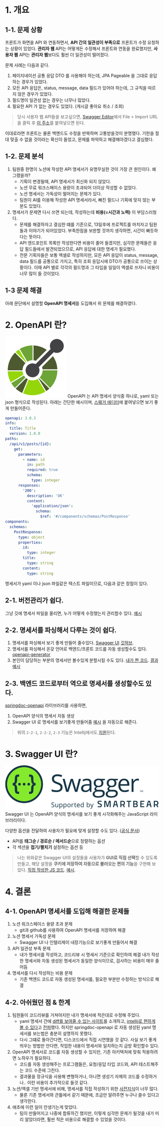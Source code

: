 # 1. 개요
## 1-1. 문제 상황
프론트가 화면을 API 와 연동하면서, **API 간의 일관성이 부족으로** 프론트가 수정 요청하는 상황이 있었다.
**관리자 웹** API는 어떻게든 수정해서 프론트와 연동을 완료했지만, **사용자 웹** API는 **관리자 웹**보다도 훨씬 더 일관성이 떨어졌다.

문제 사례는 다음과 같다.
1. 페이지네이션 공통 응답 DTO 를 사용해야 하는데, JPA Pageable 을 그대로 응답하는 경우가 있었다.
2. 모든 API 응답은, status, message, data 필드가 있어야 하는데, 그 규칙을 따르지 않은 경우가 있었다.
3. 필드명이 일관성 없는 경우는 너무나 많았다.
4. 필요한 API 가 없는 경우도 있었다. (게시글 좋아요 취소 / 조회)
  
> 당시 사용자 웹 API들을 보고싶으면,
> [Swagger Editor](https://editor.swagger.io/)에서 File > Import URL을 클릭 후 [이 주소](https://raw.githubusercontent.com/CEC-project/CEC-Back/refs/heads/main/docs/user-api-docs-before.yaml)를 붙여넣으면 된다.

이대로라면 프론트는 물론 백엔드도 수정을 반복하며 고통받을것이 분명했다.
기한을 절대 맞출 수 없을 것이라는 확신이 들었고, 문제를 파악하고 해결해야겠다고 결심했다.
## 1-2. 문제 분석
1. 팀원중 한명이 노션에 작성한 API 명세서가 유명무실한 것이 가장 큰 원인이다. 왜 그랬을까?
	- 기획이 변경될때, API 명세서가 최신화 되지 않았다.
	- 노션 무료 워크스페이스 용량이 초과되어 더이상 작성할 수 없었다.
	- 노션 명세서는 가독성이 떨어지는 문제가 있다.
	- 팀원이 AI를 이용해 작성한 API 명세서라서, 빠진 필드나 기획에 맞지 않는 부분도 있었다.
2. 명세서가 문제면 다시 쓰면 되는데, 작성하는데 **비용(=시간과 노력)** 이 부담스러웠다.
	- 문제를 해결하자고 결심한 떄를 기준으로, 13일후에 프로젝트를 마치자고 팀원들과 이야기가 되어있었다. 부족한점을 보완할 것까지 생각하면, 시간이 빠듯하다는 뜻이다.
	- API 엔드포인트 목록만 작성한다면 비용이 줄어 들겠지만, 심각한 문제들은 응답 필드들에서 발견되었으므로, API 응답에 대한 명세가 필요했다.
	- 전문 기획자들은 보통 엑셀로 작성하지만, 모든 API 응답이 status, message, data 필드를 공통으로 가지고, 특히 조회 응답시에 DTO가 공통으로 쓰이는 상황이다. 이때 API 별로 각각의 필드명과 그 타입을 일일이 엑셀로 쓰자니 비용이 너무 많이 들 것이었다.
## 1-3 문제 해결
아래 문단에서 설명할 **OpenAPI 명세서**를 도입해서 위 문제를 해결하였다.

# 2. OpenAPI 란?
![](OpenAPI.png)
OpenAPI 는 API 명세서 양식중 하나로, yaml 또는 json 형식으로 작성된다.
아래는 간단한 예시이며, [스웨거 에디터](https://editor.swagger.io/)에 붙여넣으면 보기 좋게 만들어준다.
```yaml
openapi: 3.0.3
info:
  title: Title
  version: 1.0.0
paths:
  /api/v1/posts/{id}:
    get:
      parameters:
        - name: id
          in: path
          required: true
          schema:
            type: integer
      responses:
        '200':
          description: 'OK'
          content:
            'application/json':
              schema:
                $ref: '#/components/schemas/PostResponse'
components:
  schemas:
    PostResponse:
      type: object
      properties:
        id:
          type: integer
        title:
          type: string
        content:
          type: string
```
명세서가 yaml 이나 json 파일같은 텍스트 파일이므로, 다음과 같은 장점이 있다.
## 2-1. 버전관리가 쉽다.
그냥 깃에 명세서 파일을 올리면, 누가 어떻게 수정했는지 관리할수 있다. [예시](https://github.com/CEC-project/CEC-Back/blob/main/docs/user-api-docs-after.yaml)
## 2-2. 명세서를 파싱해서 다루는 것이 쉽다.
1. 명세서를 파싱해서 보기 좋게 만들어 줄수있다. [Swagger UI](https://swagger.io/tools/swagger-ui/) [깃허브](https://github.com/swagger-api/swagger-ui).
2. 명세서를 파싱해서 온갖 언어로 백엔드/프론트 코드를 자동 생성할수도 있다. [openapi-generator](https://github.com/OpenAPITools/openapi-generator)
3. 본인이 담당하는 부분의 명세서만 볼수있게 분할시킬 수도 있다. [내가 짠 코드](https://github.com/qkr10/openapi-splitter). [결과 예시](https://github.com/CEC-project/CEC-Back/tree/main/docs/after)
## 2-3. 백엔드 코드로부터 역으로 명세서를 생성할수도 있다.
[springdoc-openapi](https://github.com/springdoc/springdoc-openapi) 라이브러리를 사용하면,
1. OpenAPI 양식의 명세서 자동 생성
2. Swagger UI 로 명세서를 보기좋게 만들어줌 [예시](https://dev.api.bmvcec.store/swagger-ui/index.html)
을 자동으로 해준다.

> 위의 `2-2-1`, `2-2-2`, `2-3` 기능은 Intellij에서도 [지원](https://www.jetbrains.com/help/idea/openapi.html)된다.

# 3. Swagger UI 란?
![](swagger_logo.svg)
Swagger UI 는 OpenAPI 양식의 명세서를 보기 좋게 시각화해주는 JavaScript 라이브러리이다.

다양한 옵션을 전달하여 사용자가 필요에 맞게 설정할 수도 있다. ([공식 문서](https://swagger.io/docs/open-source-tools/swagger-ui/usage/installation/))
- API를 **태그순 / 경로순 / 메서드순**으로 정렬하는 옵션
- 각 섹션을 **접기/펼치기** 설정하는 옵션 등

> 나는 위와같은 Swagger UI의 설정들을 사용자가 **GUI로 직접 선택**할 수 있도록 만들고,
> 해당 설정을 **쿠키에 저장하여 자동으로 불러오는 편의 기능**을 구현해 보았다.
> [직접 작성한 JS 코드](https://github.com/CEC-project/CEC-Back/tree/565808907505abe4fd0997315cdc05bcc9d1e422/src/main/resources/META-INF/resources/webjars/swagger-ui).
> [예시](https://dev.api.bmvcec.store/swagger-ui/index.html).

# 4. 결론
## 4-1. OpenAPI 명세서를 도입해 해결한 문제들
1. 노션 워크스페이스 용량 초과 문제
	- git과 github를 사용하여 OpenAPI 명세서를 저장하여 해결
2. 노션 명세서 가독성 문제
	- Swagger UI 나 인텔리제이 내장기능으로 보기좋게 만들어서 해결
3. API 일관성 부족 문제
	- 내가 명세서를 작성하고, 코드리뷰 시 명세서 기준으로 확인하여 해결
	  내가 작성한 명세서와 자동 생성된 명세서가 동일한 양식이므로, 검사하는 비용이 매우 줄어듬
4. 명세서를 다시 작성하는 비용 문제
	- 기존 백엔드 코드로 자동 생성된 명세서를, 필요한 부분만 수정하는 방식으로 해결
## 4-2. 아쉬웠던 점 & 한계
1. 팀원들이 코드리뷰를 거쳐야지만 내가 명세서에 적은대로 수정해 주었다.
	- yaml 명세서 간에 [diff를 보여줄 수 있는 사이트](https://wepplication.github.io/tools/compareDoc/)를 소개하고, [intellij로 편하게 볼 수 있다](https://www.jetbrains.com/help/idea/openapi.html)고 [전파](https://github.com/CEC-project/CEC-Back/blob/565808907505abe4fd0997315cdc05bcc9d1e422/docs/api-rule.md)했다. 하지만 springdoc-openapi 로 자동 생성된 yaml 명세서를 보는법은 충분히 설명하지 못했다.
	- 다시 그떄로 돌아간다면, 디스코드에서 직접 시연했을 것 같다. 사실 보기 좋게 띄우는 방법만 안다면, 작업한 내용이 명세서와 일치하는지 금방 확인할수 있다.
2. OpenAPI 명세서로 코드를 자동 생성할 수 있지만, 기존 아키텍처에 맞춰 적용하려면 노하우가 필요하다.
	- 코드를 자동 생성해주는 프로그램들은, 요청/응답 타입 코드와, API 테스트해주는 코드 수준에 그친다.
	- 결과물을 정규식을 사용해 변형하거나, 아니면 생성기 자체의 코드를 수정하거나.. 이런 비용이 추가적으로 들것 같다.
3. 노션/엑셀 기반 명세서에 비해, 명세서를 직접 작성하기 위한 [사전지식](https://swagger.io/specification/)이 너무 많다.
	- 물론 기존 명세서와 큰틀에서 같기 때문에, 조금만 알려주면 누구나 쓸수 있다고 생각한다.
4. 애초에 이런 일이 안생기는게 맞았다.
	- 팀이 만들어지고 나중에 합류하긴 했지만, 이렇게 심각한 문제가 될것을 내가 미리 알았더라면, 훨씬 적은 비용으로 해결할 수 있었을 것이다.